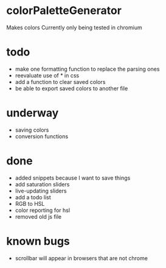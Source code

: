 # colorPaletteGenerator
Makes colors
Currently only being tested in chromium

# todo
- make one formatting function to replace the parsing ones
- reevaluate use of * in css
- add a function to clear saved colors
- be able to export saved colors to another file

# underway
- saving colors
- conversion functions

# done
- added snippets because I want to save things
- add saturation sliders
- live-updating sliders
- add a todo list
- RGB to HSL
- color reporting for hsl
- removed old js file

# known bugs
- scrollbar will appear in browsers that are not chrome
